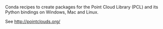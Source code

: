 Conda recipes to create packages for the Point Cloud Library (PCL)
and its Python bindings on Windows, Mac and Linux.

See http://pointclouds.org/
